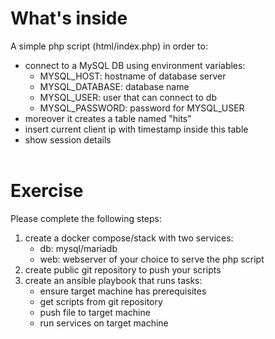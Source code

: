 # What's inside
A simple php script (html/index.php) in order to:
- connect to a MySQL DB using environment variables:<br/>
    - MYSQL_HOST: hostname of database server
    - MYSQL_DATABASE: database name
    - MYSQL_USER: user that can connect to db
    - MYSQL_PASSWORD: password for MYSQL_USER
- moreover it creates a table named "hits"
- insert current client ip with timestamp inside this table
- show session details
<br/><br/>
# Exercise
Please complete the following steps:
1. create a docker compose/stack with two services:
    - db: mysql/mariadb
    - web: webserver of your choice to serve the php script
2. create public git repository to push your scripts
3. create an ansible playbook that runs tasks:
    - ensure target machine has prerequisites
    - get scripts from git repository
    - push file to target machine
    - run services on target machine
